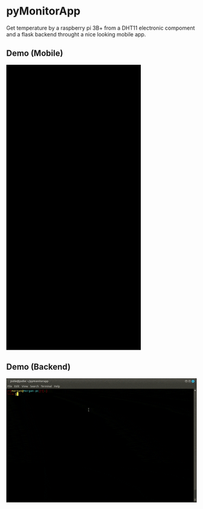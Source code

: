 # pyMonitorApp
Get temperature by a raspberry pi 3B+ from a DHT11 electronic compoment and a flask backend throught a nice looking mobile app.

## Demo (Mobile)

![demo_mobile](./img/demo_mobile.gif)

## Demo (Backend)

![demo_backend](./img/demo_backend.gif)

